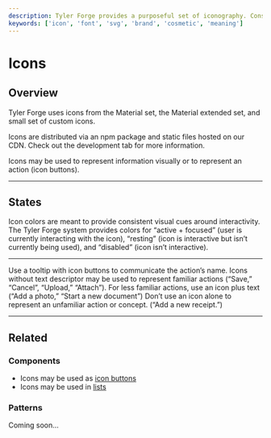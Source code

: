 ```yaml
---
description: Tyler Forge provides a purposeful set of iconography. Consistent iconography is an expression of brand and creates clear visual patterns and expectations. Icons can be accessed as a library in Figma (designers), and as a font or SVG icon library (developers).
keywords: ['icon', 'font', 'svg', 'brand', 'cosmetic', 'meaning']
---
```


# Icons

## Overview

Tyler Forge uses icons from the Material set, the Material extended set, and small set of custom icons.

Icons are distributed via an npm package and static files hosted on our CDN. Check out the development tab for more information.

Icons may be used to represent information visually or  to represent an action (icon buttons).

---

## States

Icon colors are meant to provide consistent visual cues around interactivity. The Tyler Forge system provides colors for “active + focused” (user is currently interacting with the icon), “resting” (icon is interactive but isn’t currently being used), and “disabled” (icon isn’t interactive). 

<!-- <div class="color-swatches">
  <div> 
    <div class="color-block" style="background-color: var(--mdc-theme-text-primary-on-light);"></div>
    <p class="tyl-typography--body1">Active + focused</p>
    <span class="tyl-typography--body2" style="color: var(--mdc-theme-text-secondary-on-light);">--mdc-theme-text-primary-on-light</span><br />
    <span class="tyl-typography--body2" style="color: var(--mdc-theme-text-secondary-on-light);">rgba(0, 0, 0, 0.87)</span>
  </div>
  <div> 
    <div class="color-block" style="background-color: var(--mdc-theme-text-secondary-on-light);"></div>
    <p class="tyl-typography--body1">Resting</p>
    <span class="tyl-typography--body2" style="color: var(--mdc-theme-text-secondary-on-light);">--mdc-theme-text-secondary-on-light</span><br />
    <span class="tyl-typography--body2" style="color: var(--mdc-theme-text-secondary-on-light);">rgba(0, 0, 0, 0.54)</span>
  </div>
  <div> 
    <div class="color-block" style="background-color: var(--mdc-theme-text-icon-on-background);"></div>
    <p class="tyl-typography--body1">Disabled</p>
    <span class="tyl-typography--body2" style="color: var(--mdc-theme-text-secondary-on-light);">--mdc-theme-text-icon-on-background</span><br />
    <span class="tyl-typography--body2" style="color: var(--mdc-theme-text-secondary-on-light);">rgba(0, 0, 0, 0.38)</span>
  </div>
</div> -->

---

<DoDontGrid>
  <DoDontTextSection>
    <DoDontText type="do">Use a tooltip with icon buttons to communicate the action’s name.</DoDontText>
    <DoDontText type="do">Icons without text descriptor may be used to represent familiar actions (“Save,” “Cancel”, “Upload,” “Attach”).</DoDontText>
    <DoDontText type="do">For less familiar actions, use an icon plus text (“Add a photo,” “Start a new document”)</DoDontText>
  </DoDontTextSection>
  <DoDontTextSection>
    <DoDontText type="dont">Don’t use an icon alone to represent an unfamiliar action or concept. (“Add a new receipt.”)</DoDontText>
  </DoDontTextSection>
</DoDontGrid>

---

## Related

### Components

- Icons may be used as [icon buttons](/components/buttons/icon-button)
- Icons may be used in [lists](/components/lists/list)

### Patterns

Coming soon...
